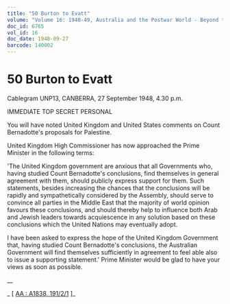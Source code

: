 ```yaml
---
title: "50 Burton to Evatt"
volume: "Volume 16: 1948-49, Australia and the Postwar World - Beyond the Region"
doc_id: 6765
vol_id: 16
doc_date: 1948-09-27
barcode: 140002
---
```


# 50 Burton to Evatt

Cablegram UNP13, CANBERRA, 27 September 1948, 4.30 p.m.

IMMEDIATE TOP SECRET PERSONAL

You will have noted United Kingdom and United States comments on Count Bernadotte's proposals for Palestine.

United Kingdom High Commissioner has now approached the Prime Minister in the following terms:

'The United Kingdom government are anxious that all Governments who, having studied Count Bernadotte's conclusions, find themselves in general agreement with them, should publicly express support for them. Such statements, besides increasing the chances that the conclusions will be rapidly and sympathetically considered by the Assembly, should serve to convince all parties in the Middle East that the majority of world opinion favours these conclusions, and should thereby help to influence both Arab and Jewish leaders towards acquiescence in any solution based on these conclusions which the United Nations may eventually adopt.

I have been asked to express the hope of the United Kingdom Government that, having studied Count Bernadotte's conclusions, the Australian Government will find themselves sufficiently in agreement to feel able also to issue a supporting statement.' Prime Minister would be glad to have your views as soon as possible.

__

_ [ [AA : A1838, 191/2/1](http://www.naa.gov.au/cgi-bin/Search?O=I&Number=140002) ]_
